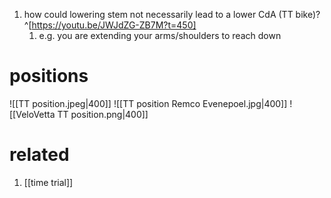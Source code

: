 1. how could lowering stem not necessarily lead to a lower CdA (TT bike)?^[https://youtu.be/JWJdZG-ZB7M?t=450]
	1. e.g. you are extending your arms/shoulders to reach down

# positions
![[TT position.jpeg|400]]
![[TT position Remco Evenepoel.jpg|400]]
![[VeloVetta TT position.png|400]]

# related
1. [[time trial]]